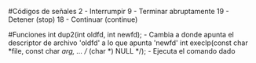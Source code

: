 #Códigos de señales
2	- Interrumpir
9	- Terminar abruptamente
19	- Detener (stop)
18	- Continuar (continue)


#Funciones
int dup2(int oldfd, int newfd); - Cambia a donde apunta el descriptor de archivo 'oldfd' a lo que apunta 'newfd'
int execlp(const char *file, const char *arg, ... /* (char  *) NULL */); - Ejecuta el comando dado
